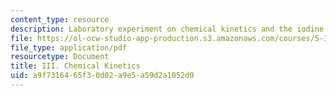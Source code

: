 ```yaml
---
content_type: resource
description: Laboratory experiment on chemical kinetics and the iodine clock reaction.
file: https://ol-ocw-studio-app-production.s3.amazonaws.com/courses/5-302-introduction-to-experimental-chemistry-january-iap-2005/a9f7316465f30d02a9e5a59d2a1052d0_3_kinetics_2005b.pdf
file_type: application/pdf
resourcetype: Document
title: III. Chemical Kinetics
uid: a9f73164-65f3-0d02-a9e5-a59d2a1052d0
---
```

